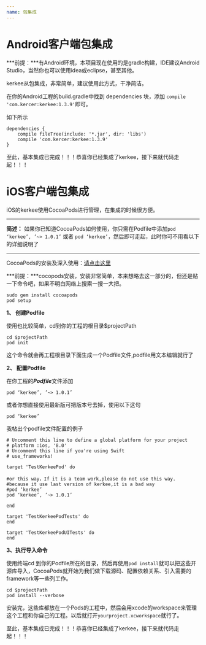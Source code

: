 ```yaml
---
name: 包集成
---
```


# Android客户端包集成

***前提：***有Android环境，本项目现在使用的是gradle构建，IDE建议Android Studio，当然你也可以使用idea或eclipse，甚至其他。

kerkee从包集成，非常简单，建议使用此方式，干净简洁。

在你的Android工程的build.gradle中找到 dependencies 块，添加
`compile 'com.kercer:kerkee:1.3.9'`即可。

如下所示

~~~
dependencies {
    compile fileTree(include: '*.jar', dir: 'libs')
    compile 'com.kercer:kerkee:1.3.9'
}
~~~
至此，基本集成已完成！！！恭喜你已经集成了kerkee，接下来就代码走起！！！

# iOS客户端包集成


iOS的kerkee使用CocoaPods进行管理，在集成的时候很方便。
***
**简述：** 如果你已知道CocoaPods如何使用，你只需在Podfile中添加`pod ‘kerkee’, ’~> 1.0.1’` 或者 `pod ‘kerkee’`，然后即可走起，此时你可不用看以下的详细说明了

***

CocoaPods的安装及深入使用：[请点击这里](http://blog.linzihong.com/use_cocoapods)

***前提：***cocopods安装，安装非常简单，本来想略去这一部分的，但还是贴一下命令吧，如果不明白网络上搜索一搜一大把。

~~~
sudo gem install cocoapods
pod setup
~~~

**1、 创建Podfile**

使用也比较简单，cd到你的工程的根目录$projectPath

~~~
cd $projectPath
pod init
~~~
这个命令就会再工程根目录下面生成一个Podfile文件,podfile用文本编辑就行了

**2、 配置Podfile**

在你工程的***Podfile***文件添加

~~~
pod ‘kerkee’, ’~> 1.0.1’
~~~

或者你想直接使用最新版可把版本号去掉，使用以下这句

~~~
pod ‘kerkee’
~~~

我帖出个podfile文件配置的例子

~~~
# Uncomment this line to define a global platform for your project
# platform :ios, '8.0'
# Uncomment this line if you're using Swift
# use_frameworks!

target 'TestKerkeePod' do

#or this way，If it is a team work,please do not use this way.
#because it use last version of kerkee,it is a bad way
#pod ‘kerkee’
pod ‘kerkee’, ’~> 1.0.1’

end

target 'TestKerkeePodTests' do
end

target 'TestKerkeePodUITests' do
end
~~~

**3、执行导入命令**

使用终端cd 到你的Podfile所在的目录，然后再使用`pod install`就可以把这些开源库导入，CocoaPods就开始为我们做下载源码、配置依赖关系、引入需要的framework等一些列工作。

~~~
cd $projectPath
pod install --verbose
~~~

安装完，这些库都放在一个Pods的工程中，然后会用xcode的workspace来管理这个工程和你自己的工程。以后就打开`yourproject.xcworkspace`就行了。

至此，基本集成已完成！！！恭喜你已经集成了kerkee，接下来就代码走起！！！
